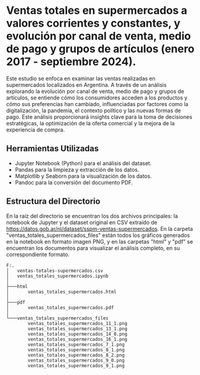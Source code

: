 # Ventas totales en supermercados a valores corrientes y constantes, y evolución por canal de venta, medio de pago y grupos de artículos (enero 2017 - septiembre 2024).

Este estudio se enfoca en examinar las ventas realizadas en supermercados localizados en Argentina. A través de un análisis explorando la evolución por canal de venta, medio de pago y grupos de artículos, se entiende cómo los consumidores acceden a los productos y cómo sus preferencias han cambiado, influenciadas por factores como la digitalización, la pandemia, el contexto político y las nuevas formas de pago. Este análisis proporcionará insights clave para la toma de decisiones estratégicas, la optimización de la oferta comercial y la mejora de la experiencia de compra.

## Herramientas Utilizadas
* Jupyter Notebook (Python) para el análisis del dataset.
* Pandas para la limpieza y extracción de los datos.
* Matplotlib y Seaborn para la visualización de los datos.
* Pandoc para la conversión del documento PDF.

## Estructura del Directorio
En la raíz del directorio se encuentran los dos archivos principales: la notebook de Jupyter y el dataset original en CSV extraído de https://datos.gob.ar/nl/dataset/sspm-ventas-supermercados.
En la carpeta "ventas_totales_supermercados_files" están todos los gráficos generados en la notebook en formato imagen PNG, y en las carpetas "html" y "pdf" se encuentran los documentos para visualizar el análisis completo, en su correspondiente formato.

```
F:.
│   ventas-totales-supermercados.csv
│   ventas_totales_supermercados.ipynb
│   
├───html
│       ventas_totales_supermercados.html
│       
├───pdf
│       ventas_totales_supermercados.pdf
│       
└───ventas_totales_supermercados_files
        ventas_totales_supermercados_11_1.png
        ventas_totales_supermercados_13_1.png
        ventas_totales_supermercados_14_0.png
        ventas_totales_supermercados_16_1.png
        ventas_totales_supermercados_7_1.png
        ventas_totales_supermercados_8_1.png
        ventas_totales_supermercados_8_2.png
        ventas_totales_supermercados_9_0.png
        ventas_totales_supermercados_9_1.png
```
